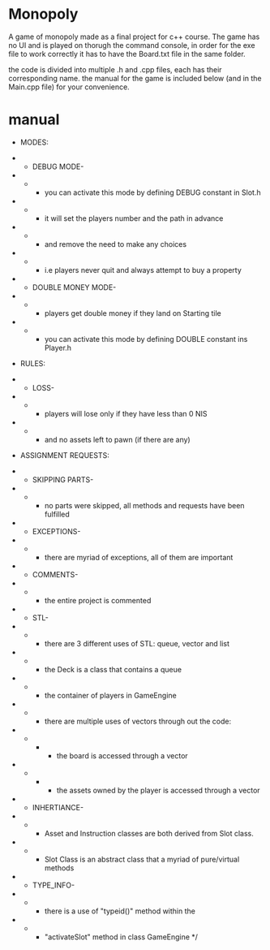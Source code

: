 # Monopoly
A game of monopoly made as a final project for c++ course.
The game has no UI and is played on thorugh the command console,
in order for the exe file to work correctly it has to have the Board.txt file in the same folder.

the code is divided into multiple .h and .cpp files, each has their corresponding name.
the manual for the game is included below (and in the Main.cpp file) for your convenience.

# manual
* MODES:
* * DEBUG MODE-
* * * you can activate this mode by defining DEBUG constant in Slot.h
* * * it will set the players number and the path in advance
* * * and remove the need to make any choices
* * * i.e players never quit and always attempt to buy a property

* * DOUBLE MONEY MODE-
* * * players get double money if they land on Starting tile
* * * you can activate this mode by defining DOUBLE constant ins Player.h

* RULES:
* * LOSS-
* * * players will lose only if they have less than 0 NIS
* * * and no assets left to pawn (if there are any)

* ASSIGNMENT REQUESTS:
* * SKIPPING PARTS-
* * * no parts were skipped, all methods and requests have been fulfilled

* * EXCEPTIONS-
* * * there are myriad of exceptions, all of them are important

* * COMMENTS-
* * * the entire project is commented

* * STL-
* * * there are 3 different uses of STL: queue, vector and list
* * * the Deck is a class that contains a queue
* * * the container of players in GameEngine
* * * there are multiple uses of vectors through out the code:
* * *	* the board is accessed through a vector
* * *	* the assets owned by the player is accessed through a vector

* * INHERTIANCE-
* * * Asset and Instruction classes are both derived from Slot class.
* * * Slot Class is an abstract class that a myriad of pure/virtual methods

* * TYPE_INFO-
* * * there is a use of "typeid()" method within the
* * * "activateSlot" method in class GameEngine
*/
